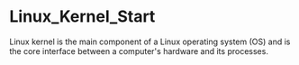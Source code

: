 # Linux_Kernel_Start
 Linux kernel is the main component of a Linux operating system (OS) and is the core interface between a computer's hardware and its processes.
